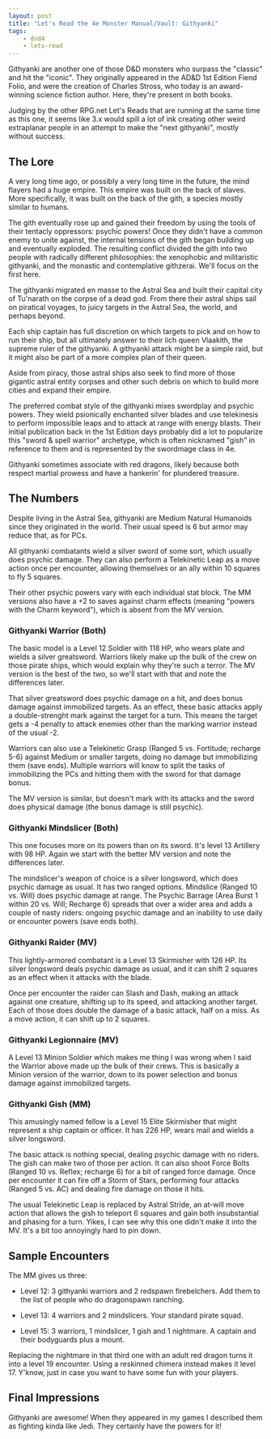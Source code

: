 ```yaml
---
layout: post
title: "Let's Read the 4e Monster Manual/Vault: Githyanki"
tags:
    - dnd4
    - lets-read
---
```


Githyanki are another one of those D&D monsters who surpass the "classic" and
hit the "iconic". They originally appeared in the AD&D 1st Edition Fiend Folio,
and were the creation of Charles Stross, who today is an award-winning science
fiction author. Here, they're present in both books.

Judging by the other RPG.net Let's Reads that are running at the same time as
this one, it seems like 3.x would spill a lot of ink creating other weird
extraplanar people in an attempt to make the "next githyanki", mostly without
success.

## The Lore

A very long time ago, or possibly a very long time in the future, the mind
flayers had a huge empire. This empire was built on the back of slaves. More
specifically, it was built on the back of the gith, a species mostly similar to
humans.

The gith eventually rose up and gained their freedom by using the tools of their
tentacly oppressors: psychic powers! Once they didn't have a common enemy to
unite against, the internal tensions of the gith began building up and
eventually exploded. The resulting conflict divided the gith into two people
with radically different philosophies: the xenophobic and militaristic
githyanki, and the monastic and contemplative githzerai. We'll focus on the
first here.

The githyanki migrated en masse to the Astral Sea and built their capital city
of Tu'narath on the corpse of a dead god. From there their astral ships sail on
piratical voyages, to juicy targets in the Astral Sea, the world, and perhaps
beyond.

Each ship captain has full discretion on which targets to pick and on how to run
their ship, but all ultimately answer to their lich queen Vlaakith, the supreme
ruler of the githyanki. A githyanki attack might be a simple raid, but it might
also be part of a more complex plan of their queen.

Aside from piracy, those astral ships also seek to find more of those gigantic
astral entity corpses and other such debris on which to build more cities and
expand their empire.

The preferred combat style of the githyanki mixes swordplay and psychic
powers. They wield psionically enchanted silver blades and use telekinesis to
perform impossible leaps and to attack at range with energy blasts. Their
initial publication back in the 1st Edition days probably did a lot to
popularize this "sword & spell warrior" archetype, which is often nicknamed
"gish" in reference to them and is represented by the swordmage class in 4e.

Githyanki sometimes associate with red dragons, likely because both respect
martial prowess and have a hankerin' for plundered treasure.

## The Numbers

Despite living in the Astral Sea, githyanki are Medium Natural Humanoids since
they originated in the world. Their usual speed is 6 but armor may reduce that,
as for PCs.

All githyanki combatants wield a silver sword of some sort, which usually does
psychic damage. They can also perform a Telekinetic Leap as a move action once
per encounter, allowing themselves or an ally within 10 squares to fly 5
squares.

Their other psychic powers vary with each individual stat block. The MM versions
also have a +2 to saves against charm effects (meaning "powers with the Charm
keyword"), which is absent from the MV version.

### Githyanki Warrior (Both)

The basic model is a Level 12 Soldier with 118 HP, who wears plate and wields a
silver greatsword. Warriors likely make up the bulk of the crew on those pirate
ships, which would explain why they're such a terror. The MV version is the best
of the two, so we'ĺl start with that and note the differences later.

That silver greatsword does psychic damage on a hit, and does bonus damage
against immobilized targets. As an effect, these basic attacks apply a
double-strenght mark against the target for a turn. This means the target gets a
-4 penalty to attack enemies other than the marking warrior instead of the usual
-2.

Warriors can also use a Telekinetic Grasp (Ranged 5 vs. Fortitude; recharge 5-6)
against Medium or smaller targets, doing no damage but immobilizing them (save
ends). Multiple warriors will know to split the tasks of immobilizing the PCs
and hitting them with the sword for that damage bonus.

The MV version is similar, but doesn't mark with its attacks and the sword does
physical damage (the bonus damage is still psychic).

### Githyanki Mindslicer (Both)

This one focuses more on its powers than on its sword. It's level 13 Artillery
with 98 HP. Again we start with the better MV version and note the differences
later.

The mindslicer's weapon of choice is a silver longsword, which does psychic
damage as usual. It has two ranged options. Mindslice (Ranged 10 vs. Will) does
psychic damage at range. The Psychic Barrage (Area Burst 1 within 20 vs. Will;
Recharge 6) spreads that over a wider area and adds a couple of nasty riders:
ongoing psychic damage and an inability to use daily or encounter powers (save
ends both).

### Githyanki Raider (MV)

This lightly-armored combatant is a Level 13 Skirmisher with 126 HP. Its silver
longsword deals psychic damage as usual, and it can shift 2 squares as an effect
when it attacks with the blade.

Once per encounter the raider can Slash and Dash, making an attack against one
creature, shifting up to its speed, and attacking another target. Each of those
does double the damage of a basic attack, half on a miss. As a move action, it
can shift up to 2 squares.

### Githyanki Legionnaire (MV)

A Level 13 Minion Soldier which makes me thing I was wrong when I said the
Warrior above made up the bulk of their crews. This is basically a Minion
version of the warrior, down to its power selection and bonus damage against
immobilized targets.

### Githyanki Gish (MM)

This amusingly named fellow is a Level 15 Elite Skirmisher that might represent
a ship captain or officer. It has 226 HP, wears mail and wields a silver
longsword.

The basic attack is nothing special, dealing psychic damage with no riders. The
gish can make two of those per action. It can also shoot Force Bolts (Ranged 10
vs. Reflex; recharge 6) for a bit of ranged force damage. Once per encounter it
can fire off a Storm of Stars, performing four attacks (Ranged 5 vs. AC) and
dealing fire damage on those it hits.

The usual Telekinetic Leap is replaced by Astral Stride, an at-will move action
that allows the gish to teleport 6 squares and gain both insubstantial and
phasing for a turn. Yikes, I can see why this one didn't make it into the
MV. It's a bit too annoyingly hard to pin down.

## Sample Encounters

The MM gives us three:

- Level 12: 3 githyanki warriors and 2 redspawn firebelchers. Add them to the
  list of people who do dragonspawn ranching.

- Level 13: 4 warriors and 2 mindslicers. Your standard pirate squad.

- Level 15: 3 warriors, 1 mindslicer, 1 gish and 1 nightmare. A captain and
  their bodyguards plus a mount.

Replacing the nightmare in that third one with an adult red dragon turns it into
a level 19 encounter. Using a reskinned chimera instead makes it
level 17. Y'know, just in case you want to have some fun with your players.

## Final Impressions

Githyanki are awesome! When they appeared in my games I described them as
fighting kinda like Jedi. They certainly have the powers for it!
